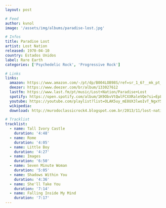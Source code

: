 ```yaml
---
layout: post

# Feed
author: kvnol
image: '/assets/img/albums/paradise-lost.jpg'

# Infos
title: Paradise Lost
artist: Lost Nation
released: 1970-04-10
country: Estados Unidos
label: Rare Earth
categories: ['Psychedelic Rock', 'Progressive Rock']

# Links
links:
  amazon: https://www.amazon.com/-/pt/dp/B004LOB98S/ref=sr_1_6?__mk_pt_BR=%C3%85M%C3%85%C5%BD%C3%95%C3%91&dchild=1&keywords=paradise+lost&qid=1616816876&s=music&sr=1-6
  deezer: https://www.deezer.com/br/album/133027612
  lastfm: https://www.last.fm/pt/music/Lost+Nation/Paradise+Lost
  spotify: https://open.spotify.com/album/1K9ObvVtQwlFCXXRaleVQe?si=EpLI1JcoSty3QEbrDwn10A
  youtube: https://youtube.com/playlist?list=OLAK5uy_mE8UX3lwoIvT_NgxYSzrCL4VWAEL_Dtgc
  wikipedia:
  download: http://murodoclassicrock4.blogspot.com.br/2013/11/lost-nation-paradise-lost-1970.html

# Tracklist
tracklist:
  - name: Tall Ivory Castle
    duration: '4:48'
  - name: Rome
    duration: '4:05'
  - name: Little Boy
    duration: '4:27'
  - name: Images
    duration: '6:50'
  - name: Seven Minute Woman
    duration: '5:05'
  - name: Shadows Within You
    duration: '4:36'
  - name: She'll Take You
    duration: '7:14'
  - name: Falling Inside My Mind
    duration: '7:17'
---
```

